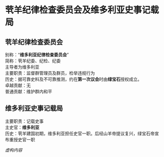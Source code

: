 # 茕羊纪律检查委员会及维多利亚史事记载局

## 茕羊纪律检查委员会
别称：“**维多利亚纪律检查委员会**”<br>
简称：茕羊纪委、纪检、纪委<br>
主导者为维多利亚<br>
主要职责：监督群管理员及群员，检举违规行为<br>
历史：据可靠史料及不可靠推测，约在**第一次议会**时由**绿宝石**授权成立。<br>
卓越贡献：无<br>
普通贡献：维护群内和平<br>

## 维多利亚史事记载局
主要职责：记载史事<br>
主史官：**维多利亚**<br>
历史：茕羊建国初期，维多利亚担任史官一职。后经山羊帝提议复兴，绿宝石帝宣布重授史官一职<br>

*虚构内容*

<script src="../js/dist/autoload.js"></script>
 <script>
// 页面加载完成后开始定期执行
window.addEventListener('load', () => {
  console.log("Live2D waifu script loaded.");
  
  // 初始执行一次
  updateWaifuStyle();

  // 每隔 1 秒检查一次 modelId 是否发生变化（例如其他脚本修改了 localStorage）
  setInterval(() => {
    console.log("running");
    updateWaifuStyle();
  }, 1000);
});
  </script>
<div id="giscus"></div>
<script src="https://giscus.app/client.js"
        data-repo="nomdn/GoatBook-Source"
        data-repo-id="R_kgDOPXYjCw"
        data-category="General"
        data-category-id="DIC_kwDOPXYjC84Ctwim"
        data-mapping="title"
        data-strict="0"
        data-reactions-enabled="1"
        data-emit-metadata="0"
        data-input-position="top"
        data-theme="preferred_color_scheme"
        data-lang="zh-CN"
        crossorigin="anonymous"
        async>
</script>

